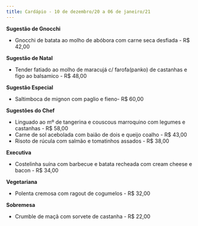 ```yaml
---
title: Cardápio - 10 de dezembro/20 a 06 de janeiro/21
---
```



**Sugestão de Gnocchi**

* Gnocchi  de batata ao molho de abóbora com carne seca desfiada - R$ 42,00

**Sugestão de Natal**

* Tender fatiado ao molho de maracujá c/ farofa(panko) de castanhas e figo ao balsamico - R$ 48,00

**Sugestão Especial** 

* Saltimboca de mignon com paglio e fieno- R$ 60,00

**Sugestões do Chef**

* Linguado ao mº de tangerina e couscous marroquino com legumes e castanhas - R$ 58,00
* Carne de sol acebolada com baião de dois e queijo coalho - R$ 43,00
* Risoto de rúcula com salmão e tomatinhos assados - R$ 38,00

**Executiva**

* Costelinha suína com barbecue e batata recheada com cream cheese e bacon - R$ 34,00

**Vegetariana**

* Polenta cremosa com ragout de cogumelos - R$ 32,00

**Sobremesa**

* Crumble de maçã com sorvete de castanha - R$ 22,00
